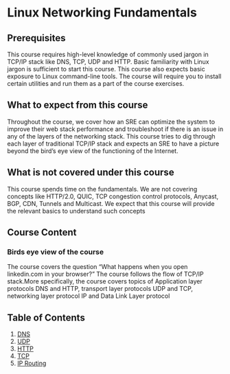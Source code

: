 # Linux Networking Fundamentals

## Prerequisites

This course requires high-level knowledge of commonly used jargon in TCP/IP stack like  DNS, TCP, UDP and HTTP. Basic familiarity with Linux jargon is sufficient to start this course. This course also expects basic exposure to Linux command-line tools. The course will require you to install certain utilities and run them as a part of the course exercises.

## What to expect from this course

Throughout the course, we cover how an SRE can optimize the system to improve their web stack performance and troubleshoot if there is an issue in any of the layers of the networking stack. This course tries to dig through each layer of traditional TCP/IP stack and expects an SRE to have a picture beyond the bird’s eye view of the functioning of the Internet.

## What is not covered under this course

This course spends time on the fundamentals. We are not covering concepts like HTTP/2.0, QUIC, TCP congestion control protocols, Anycast, BGP, CDN, Tunnels and Multicast. We expect that this course will provide the relevant basics to understand such concepts

## Course Content

### Birds eye view of the course

The course covers the question “What happens when you open linkedin.com in your browser?” The course follows the flow of TCP/IP stack.More specifically, the course covers topics of Application layer protocols DNS and HTTP, transport layer protocols UDP and TCP, networking layer protocol IP and Data Link Layer protocol 

## Table of Contents
1. [DNS](https://linkedin.github.io/school-of-sre/linux_networking/dns/)
2. [UDP](https://linkedin.github.io/school-of-sre/linux_networking/udp/)
3. [HTTP](https://linkedin.github.io/school-of-sre/linux_networking/http/)
4. [TCP](https://linkedin.github.io/school-of-sre/linux_networking/tcp/)
5. [IP Routing](https://linkedin.github.io/school-of-sre/linux_networking/ipr/)
